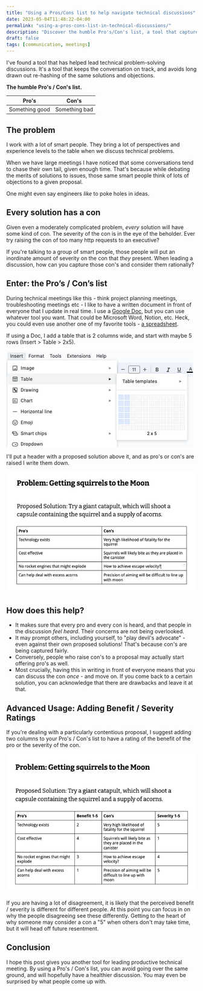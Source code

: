 ```yaml
---
title: "Using a Pros/Cons list to help navigate technical discussions"
date: 2023-05-04T11:48:22-04:00
permalink: "using-a-pros-cons-list-in-technical-discussions/"
description: "Discover the humble Pro's/Con's list, a tool that captures every pro and con in technical problem-solving discussions to avoid repeating the same objections and lead to healthier discussions."
draft: false
tags: [communication, meetings]
---
```

I've found a tool that has helped lead technical problem-solving discussions. It's a tool that keeps the conversation on track, and avoids long drawn out re-hashing of the same solutions and objections.

**The humble Pro's / Con's list.**

| Pro's | Con's |
| -------------- | -------------- |
| Something good    |  Something bad   |

## The problem

I work with a lot of smart people. They bring a lot of perspectives and experience levels to the table when we discuss technical problems.

When we have large meetings I have noticed that some conversations tend to chase their own tail, given enough time. That's because while debating the merits of solutions to issues, those same smart people think of lots of objections to a given proposal.

One might even say engineers _like_ to poke holes in ideas.

## Every solution has a con

Given even a moderately complicated problem, _every_ solution will have some kind of con. The severity of the con is in the eye of the beholder. Ever try raising the con of too many http requests to an executive?

If you're talking to a group of smart people, those people will put an inordinate amount of severity on the con that _they_ present. When leading a discussion, how can you capture those con's and consider them rationally?

## Enter: the Pro’s / Con’s list

During technical meetings like this - think project planning meetings, troubleshooting meetings etc - I like to have a written document in front of everyone that I update in real time. I use a [Google Doc](https://www.google.com/docs/about/), but you can use whatever tool you want. That could be Microsoft Word, Notion, etc. Heck, you could even use another one of my favorite tools - [a spreadsheet](/spreadsheets-as-a-development-tool/).

If using a Doc, I add a table that is 2 columns wide, and start with maybe 5 rows (Insert > Table > 2x5).

![Creating a table in a Google Doc by clicking the Insert Menu, then choosing Table, and then selecting a 2x5 table](../images/inserting-a-table-in-google-docs.png)

I'll put a header with a proposed solution above it, and as pro's or con's are raised I write them down.

![An example Pros / Cons list that captures the positives and negatives of using a giant catapult to get a squirrel to the moon](../images/pros-cons-list.png)

## How does this help?

- It makes sure that every pro and every con is heard, and that people in the discussion _feel heard_. Their concerns are not being overlooked.
- It may prompt others, including yourself, to "play devil's advocate" - even against their own proposed solutions! That's because con's are being captured fairly.
- Conversely, people who raise con's to a proposal may actually start offering pro's as well.
- Most crucially, having this in writing in front of everyone means that you can discuss the con _once_ - and move on. If you come back to a certain solution, you can acknowledge that there are drawbacks and leave it at that.

## Advanced Usage: Adding Benefit / Severity Ratings

If you're dealing with a particularly contentious proposal, I suggest adding two columns to your Pro's / Con's list to have a rating of the benefit of the pro or the severity of the con.

![The same example of a Pro's / Con's list, but with the added columns of "Benefit" and "Severity".](../images/pros-cons-list-ratings.png)

If you are having a lot of disagreement, it is likely that the perceived benefit / severity is different for different people. At this point you can focus in on why the people disagreeing see these differently. Getting to the heart of why someone may consider a con a "5" when others don't may take time, but it will head off future resentment.
## Conclusion

I hope this post gives you another tool for leading productive technical meeting. By using a Pro's / Con's list, you can avoid going over the same ground, and will hopefully have a healthier discussion. You may even be surprised by what people come up with.
